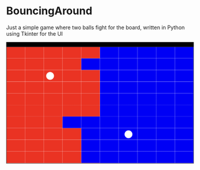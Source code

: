# BouncingAround

Just a simple game where two balls fight for the board, written in Python using Tkinter for the UI

![Gameplay](./Gameplay.png)